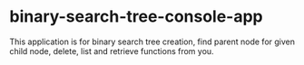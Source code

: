 # binary-search-tree-console-app
This application is for binary search tree creation, find parent node for given child node, delete, list and retrieve functions from you.
